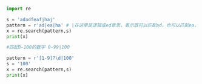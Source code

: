 
<BlogInfo id="761" title="9.匹配多个字符串" author="白日梦想猿" pv=0 read_times=0 pre_cost_time="0分10秒" category="正则表达式" tag_list="['正则表达式']" create_time="2020.05.28 14:14:59" update_time="2020.05.28 14:21:40" />

```python
import re

s = 'adadfeafjhaj'
pattern = r'ad|ea|ha' # |在这里是逻辑或ed意思，表示既可以匹配ad，也可以匹配ea，也可以匹配ha
x = re.search(pattern,s)
print(x)

#匹配0-100的数字 0-99|100

pattern = r'[1-9]?\d|100'
s = '100'
x = re.search(pattern,s)
print(x)
```
